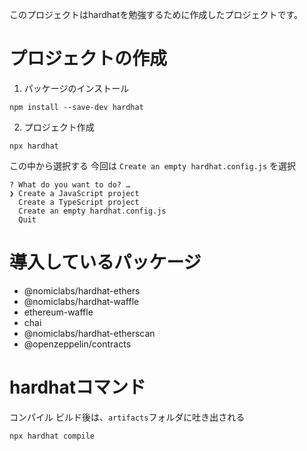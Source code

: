 このプロジェクトはhardhatを勉強するために作成したプロジェクトです。

# プロジェクトの作成

1. パッケージのインストール
```
npm install --save-dev hardhat
```

2. プロジェクト作成

```
npx hardhat
```

この中から選択する
今回は `Create an empty hardhat.config.js` を選択
```
? What do you want to do? …
❯ Create a JavaScript project
  Create a TypeScript project
  Create an empty hardhat.config.js
  Quit
```
# 導入しているパッケージ
- @nomiclabs/hardhat-ethers
- @nomiclabs/hardhat-waffle
- ethereum-waffle
- chai
- @nomiclabs/hardhat-etherscan
- @openzeppelin/contracts

# hardhatコマンド
コンパイル
ビルド後は、`artifacts`フォルダに吐き出される
```
npx hardhat compile
```